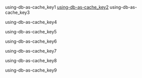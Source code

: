 using-db-as-cache_key1
[using-db-as-cache_key2](https://kids.kiddle.co/Cache)
using-db-as-cache_key3

using-db-as-cache_key4


using-db-as-cache_key5


using-db-as-cache_key6


using-db-as-cache_key7


using-db-as-cache_key8


using-db-as-cache_key9
